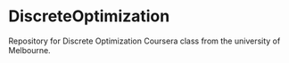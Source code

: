 # DiscreteOptimization
Repository for Discrete Optimization Coursera class from the university of Melbourne.
